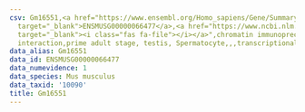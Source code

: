 ```yaml
---
csv: Gm16551,<a href="https://www.ensembl.org/Homo_sapiens/Gene/Summary?db=core;g=ENSMUSG00000066477"
  target="_blank">ENSMUSG00000066477</a>,<a href="https://www.ncbi.nlm.nih.gov/pubmed/25450459"
  target="_blank"><i class="fas fa-file"></i></a>",chromatin immunoprecipitation assay,direct
  interaction,prime adult stage, testis, Spermatocyte,,,transcriptional regulation,
data_alias: Gm16551
data_id: ENSMUSG00000066477
data_numevidence: 1
data_species: Mus musculus
data_taxid: '10090'
title: Gm16551
---
```

